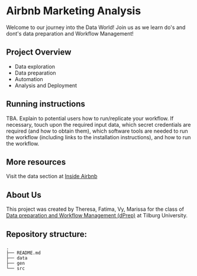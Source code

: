 # Airbnb Marketing Analysis
Welcome to our journey into the Data World! Join us as we learn do's and dont's data preparation and Workflow Management!

## Project Overview

* Data exploration
* Data preparation
* Automation
* Analysis and Deployment

## Running instructions

TBA. Explain to potential users how to run/replicate your workflow. If necessary, touch upon the required input data, which secret credentials are required (and how to obtain them), which software tools are needed to run the workflow (including links to the installation instructions), and how to run the workflow.


## More resources


Visit the data section at [Inside Airbnb](http://insideairbnb.com/get-the-data.html)

## About Us

This project was created by Theresa, Fatima, Vy, Marissa for the class of [Data preparation and Workflow Management (dPrep)](https://dprep.hannesdatta.com/) at Tilburg University.

## Repository structure:
```
.
├── README.md
├── data
├── gen
└── src
```
